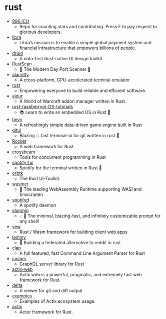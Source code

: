 # rust
- [996.ICU](https://github.com/996icu/996.ICU)
  - Repo for counting stars and contributing. Press F to pay respect to glorious developers.
- [libra](https://github.com/libra/libra)
  - Libra’s mission is to enable a simple global payment system and financial infrastructure that empowers billions of people.
- [druid](https://github.com/linebender/druid)
  - A data-first Rust-native UI design toolkit.
- [RustScan](https://github.com/RustScan/RustScan)
  - 🤖 The Modern Day Port Scanner 🤖
- [alacritty](https://github.com/alacritty/alacritty)
  - A cross-platform, GPU-accelerated terminal emulator
- [rust](https://github.com/rust-lang/rust)
  - Empowering everyone to build reliable and efficient software.
- [ajour](https://github.com/casperstorm/ajour)
  - A World of Warcraft addon manager written in Rust.
- [rust-raspberrypi-OS-tutorials](https://github.com/rust-embedded/rust-raspberrypi-OS-tutorials)
  - 📚 Learn to write an embedded OS in Rust 🦀
- [bevy](https://github.com/bevyengine/bevy)
  - A refreshingly simple data-driven game engine built in Rust
- [gitui](https://github.com/extrawurst/gitui)
  - Blazing 💥 fast terminal-ui for git written in rust 🦀
- [Rocket](https://github.com/SergioBenitez/Rocket)
  - A web framework for Rust.
- [crossbeam](https://github.com/crossbeam-rs/crossbeam)
  - Tools for concurrent programming in Rust
- [spotify-tui](https://github.com/Rigellute/spotify-tui)
  - Spotify for the terminal written in Rust 🚀
- [orbtk](https://github.com/redox-os/orbtk)
  - The Rust UI-Toolkit.
- [wasmer](https://github.com/wasmerio/wasmer)
  - 🚀 The leading WebAssembly Runtime supporting WASI and Emscripten
- [spotifyd](https://github.com/Spotifyd/spotifyd)
  - A spotify daemon
- [starship](https://github.com/starship/starship)
  - ☄🌌️ The minimal, blazing-fast, and infinitely customizable prompt for any shell!
- [yew](https://github.com/yewstack/yew)
  - Rust / Wasm framework for building client web apps
- [lemmy](https://github.com/LemmyNet/lemmy)
  - 🐀 Building a federated alternative to reddit in rust
- [clap](https://github.com/clap-rs/clap)
  - A full featured, fast Command Line Argument Parser for Rust
- [juniper](https://github.com/graphql-rust/juniper)
  - GraphQL server library for Rust
- [actix-web](https://github.com/actix/actix-web)
  - Actix web is a powerful, pragmatic, and extremely fast web framework for Rust.
- [delta](https://github.com/dandavison/delta)
  - A viewer for git and diff output
- [examples](https://github.com/actix/examples)
  - Examples of Actix ecosystem usage.
- [actix](https://github.com/actix/actix)
  - Actor framework for Rust.
